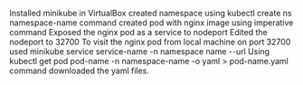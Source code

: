 Installed minikube in VirtualBox
created namespace using kubectl create ns namespace-name command
created pod with nginx image using imperative command
Exposed the nginx pod as a service to nodeport
Edited the nodeport to 32700
To visit the nginx pod from local machine on port 32700 used minikube service service-name -n namespace name --url
Using kubectl get pod pod-name -n namespace-name -o yaml > pod-name.yaml command downloaded the yaml files.
